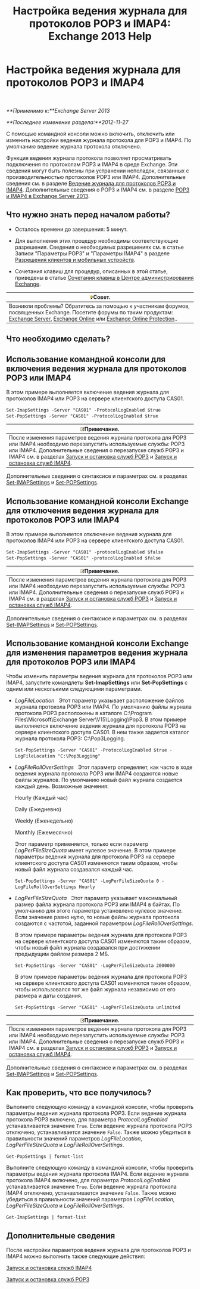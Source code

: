 ﻿---
title: 'Настройка ведения журнала для протоколов POP3 и IMAP4: Exchange 2013 Help'
TOCTitle: Настройка ведения журнала для протоколов POP3 и IMAP4
ms:assetid: 451b337b-cb6b-4460-8687-be0b19c469bc
ms:mtpsurl: https://technet.microsoft.com/ru-ru/library/Aa997690(v=EXCHG.150)
ms:contentKeyID: 50556372
ms.date: 04/30/2018
mtps_version: v=EXCHG.150
ms.translationtype: HT
---

# Настройка ведения журнала для протоколов POP3 и IMAP4

 

_**Применимо к:**Exchange Server 2013_

_**Последнее изменение раздела:**2012-11-27_

С помощью командной консоли можно включить, отключить или изменить настройки ведения журнала протокола для POP3 и IMAP4. По умолчанию ведение журнала протокола отключено.

Функция ведения журнала протокола позволяет просматривать подключения по протоколам POP3 и IMAP4 в среде Exchange. Эти сведения могут быть полезны при устранении неполадок, связанных с производительностью протоколов POP3 или IMAP4. Дополнительные сведения см. в разделе [Ведение журнала для протоколов POP3 и IMAP4](protocol-logging-for-pop3-and-imap4-exchange-2013-help.md). Дополнительные сведения о POP3 и IMAP4 см. в разделе [POP3 и IMAP4 в Exchange Server 2013](pop3-and-imap4-in-exchange-server-2013-exchange-2013-help.md).

## Что нужно знать перед началом работы?

  - Осталось времени до завершения: 5 минут.

  - Для выполнения этих процедур необходимы соответствующие разрешения. Сведения о необходимых разрешениях см. в статье Записи "Параметры POP3" и "Параметры IMAP4" в разделе [Разрешения клиентов и мобильных устройств](clients-and-mobile-devices-permissions-exchange-2013-help.md).

  - Сочетания клавиш для процедур, описанных в этой статье, приведены в статье [Сочетания клавиш в Центре администрирования Exchange](keyboard-shortcuts-in-the-exchange-admin-center-exchange-online-protection-help.md).

<table>
<thead>
<tr class="header">
<th><img src="images/Bb124558.tip(EXCHG.150).gif" title="Совет" alt="Совет" />Совет.</th>
</tr>
</thead>
<tbody>
<tr class="odd">
<td>Возникли проблемы? Обратитесь за помощью к участникам форумов, посвященных Exchange. Посетите форумы по таким продуктам: <a href="https://go.microsoft.com/fwlink/p/?linkid=60612">Exchange Server</a>, <a href="https://go.microsoft.com/fwlink/p/?linkid=267542">Exchange Online</a> или <a href="https://go.microsoft.com/fwlink/p/?linkid=285351">Exchange Online Protection</a>..</td>
</tr>
</tbody>
</table>


## Что необходимо сделать?

## Использование командной консоли для включения ведения журнала для протоколов POP3 или IMAP4

В этом примере выполняется включение ведения журнала для протоколов IMAP4 или POP3 на сервере клиентского доступа CAS01.

    Set-ImapSettings -Server "CAS01" -ProtocolLogEnabled $true
    Set-PopSettings -Server "CAS01" -ProtocolLogEnabled $true

<table>
<thead>
<tr class="header">
<th><img src="images/JJ126620.note(EXCHG.150).gif" title="Примечание" alt="Примечание" />Примечание.</th>
</tr>
</thead>
<tbody>
<tr class="odd">
<td>После изменения параметров ведения журнала протокола для POP3 или IMAP4 необходимо перезапустить используемые службы: POP3 или IMAP4. Дополнительные сведения о перезапуске служб POP3 и IMAP4 см. в разделах <a href="start-and-stop-the-pop3-services-exchange-2013-help.md">Запуск и остановка служб POP3</a> и <a href="start-and-stop-the-imap4-services-exchange-2013-help.md">Запуск и остановка служб IMAP4</a>.</td>
</tr>
</tbody>
</table>


Дополнительные сведения о синтаксисе и параметрах см. в разделах [Set-IMAPSettings](https://technet.microsoft.com/ru-ru/library/aa998252\(v=exchg.150\)) и [Set-POPSettings](https://technet.microsoft.com/ru-ru/library/aa997154\(v=exchg.150\)).

## Использование командной консоли Exchange для отключения ведения журнала для протоколов POP3 или IMAP4

В этом примере выполняется отключение ведения журнала для протоколов IMAP4 или POP3 на сервере клиентского доступа CAS01.

    Set-ImapSettings -Server "CAS01" -protocolLogEnabled $false
    Set-PopSettings -Server "CAS01" -protocolLogEnabled $false

<table>
<thead>
<tr class="header">
<th><img src="images/JJ126620.note(EXCHG.150).gif" title="Примечание" alt="Примечание" />Примечание.</th>
</tr>
</thead>
<tbody>
<tr class="odd">
<td>После изменения параметров ведения журнала протокола для POP3 или IMAP4 необходимо перезапустить используемые службы: POP3 или IMAP4. Дополнительные сведения о перезапуске служб POP3 и IMAP4 см. в разделах <a href="start-and-stop-the-pop3-services-exchange-2013-help.md">Запуск и остановка служб POP3</a> и <a href="start-and-stop-the-imap4-services-exchange-2013-help.md">Запуск и остановка служб IMAP4</a>.</td>
</tr>
</tbody>
</table>


Дополнительные сведения о синтаксисе и параметрах см. в разделах [Set-IMAPSettings](https://technet.microsoft.com/ru-ru/library/aa998252\(v=exchg.150\)) и [Set-POPSettings](https://technet.microsoft.com/ru-ru/library/aa997154\(v=exchg.150\)).

## Использование командной консоли Exchange для изменения параметров ведения журнала для протоколов POP3 или IMAP4

Чтобы изменить параметры ведения журнала для протоколов POP3 или IMAP4, запустите командлеты **Set-ImapSettings** или **Set-PopSettings** с одним или несколькими следующими параметрами.

  - *LogFileLocation*   Этот параметр указывает расположение файлов журнала протокола POP3 или IMAP4. По умолчанию файлы журнала протокола POP3 расположены в каталоге C:\\Program Files\\Microsoft\\Exchange Server\\V15\\Logging\\Pop3. В этом примере выполняется включение ведения журнала для протокола POP3 на сервере клиентского доступа CAS01. В нем также задается каталог журнала протокола POP3: C:\\Pop3Logging.
    
        Set-PopSettings -Server "CAS01" -ProtocolLogEnabled $true -LogFileLocation "C:\Pop3Logging"

  - *LogFileRollOverSettings*   Этот параметр определяет, как часто в ходе ведения журнала протокола POP3 или IMAP4 создаются новые файлы журналов. По умолчанию новый файл журнала создается каждый день. Возможные значения:
    
    Hourly (Каждый час)
    
    Daily (Ежедневно)
    
    Weekly (Еженедельно)
    
    Monthly (Ежемесячно)
    
    Этот параметр применяется, только если параметр *LogPerFileSizeQuota* имеет нулевое значение. В этом примере параметры ведения журнала для протокола POP3 на сервере клиентского доступа CAS01 изменяются таким образом, чтобы новый файл журнала создавался каждый час.
    
        Set-PopSettings -Server "CAS01" -LogPerFileSizeQuota 0 -LogFileRollOverSettings Hourly

  - *LogPerFileSizeQuota*   Этот параметр указывает максимальный размер файла журнала протокола POP3 или IMAP4 в байтах. По умолчанию для этого параметра установлено нулевое значение. Если значение равно нулю, то новые файлы журнала протокола создаются с частотой, заданной параметром *LogFileRollOverSettings*.
    
    В этом примере параметры ведения журнала для протокола POP3 на сервере клиентского доступа CAS01 изменяются таким образом, чтобы новый файл журнала создавался при достижении предыдущим файлом размера 2 МБ.
    
        Set-PopSettings -Server "CAS01" -LogPerFileSizeQuota 2000000
    
    В этом примере параметры ведения журнала для протокола POP3 на сервере клиентского доступа CAS01 изменяются таким образом, чтобы использовался тот же файл журнала независимо от его размера и даты создания.
    
        Set-PopSettings -Server "CAS01" -LogPerFileSizeQuota unlimited

<table>
<thead>
<tr class="header">
<th><img src="images/JJ126620.note(EXCHG.150).gif" title="Примечание" alt="Примечание" />Примечание.</th>
</tr>
</thead>
<tbody>
<tr class="odd">
<td>После изменения параметров ведения журнала протокола для POP3 или IMAP4 необходимо перезапустить используемые службы: POP3 или IMAP4. Дополнительные сведения о перезапуске служб POP3 и IMAP4 см. в разделах <a href="start-and-stop-the-pop3-services-exchange-2013-help.md">Запуск и остановка служб POP3</a> и <a href="start-and-stop-the-imap4-services-exchange-2013-help.md">Запуск и остановка служб IMAP4</a>.</td>
</tr>
</tbody>
</table>


Дополнительные сведения о синтаксисе и параметрах см. в разделах [Set-IMAPSettings](https://technet.microsoft.com/ru-ru/library/aa998252\(v=exchg.150\)) и [Set-POPSettings](https://technet.microsoft.com/ru-ru/library/aa997154\(v=exchg.150\)).

## Как проверить, что все получилось?

Выполните следующую команду в командной консоли, чтобы проверить параметры ведения журнала протокола POP3. Если ведение журнала протокола POP3 включено, для параметра *ProtocolLogEnabled* устанавливается значение `True`. Если ведение журнала протокола POP3 отключено, устанавливается значение `False`. Также можно убедиться в правильности значений параметров *LogFileLocation*, *LogPerFileSizeQuota* и *LogFileRollOverSettings*.

    Get-PopSettings | format-list

Выполните следующую команду в командной консоли, чтобы проверить параметры ведения журнала протокола IMAP4. Если ведение журнала протокола IMAP4 включено, для параметра *ProtocolLogEnabled* устанавливается значение `True`. Если ведение журнала протокола IMAP4 отключено, устанавливается значение `False`. Также можно убедиться в правильности значений параметров *LogFileLocation*, *LogPerFileSizeQuota* и *LogFileRollOverSettings*.

    Get-ImapSettings | format-list

## Дополнительные сведения

После настройки параметров ведения журнала для протоколов POP3 и IMAP4 можно выполнить также следующие действия:

[Запуск и остановка служб IMAP4](start-and-stop-the-imap4-services-exchange-2013-help.md)

[Запуск и остановка служб POP3](start-and-stop-the-pop3-services-exchange-2013-help.md)

